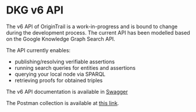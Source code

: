 # DKG v6 API

The v6 API of OriginTrail is a work-in-progress and is bound to change during the development process. The current API has been modelled based on the Google Knowledge Graph Search API.

The API currently enables:

* publishing/resolving verifiable assertions
* running search queries for entities and assertions
* querying your local node via SPARQL
* retrieving proofs for obtained triples

The v6 API documentation is available in [Swagger](https://app.swaggerhub.com/apis/TraceLabs/ot-node-v6/1.0.0#/)

The Postman collection is available at [this link](https://github.com/OriginTrail/ot-node/tree/v6/develop/postman).



